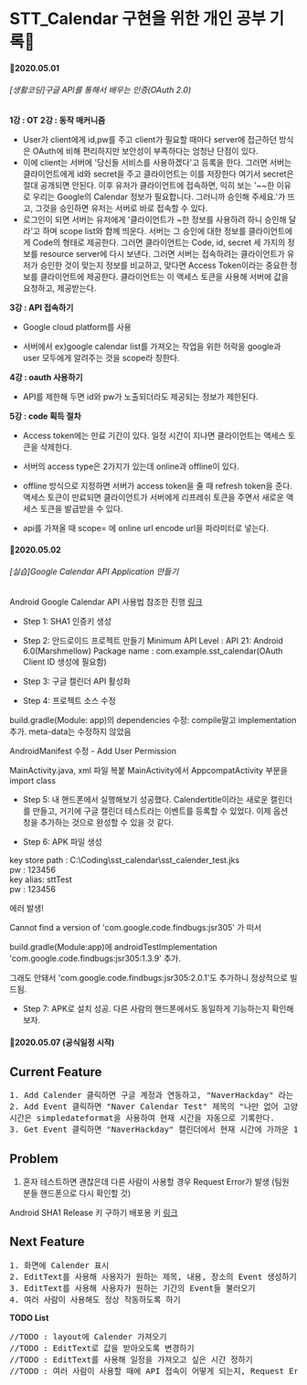 # STT_Calendar 구현을 위한 개인 공부 기록:pencil:
#### :date:2020.05.01
###### [생활코딩]구글 API를 통해서 배우는 인증(OAuth 2.0)
**1강 : OT**
**2강 : 동작 매커니즘**
- User가 client에게 id,pw를 주고 client가 필요할 때마다 server에 접근하던 방식은 OAuth에 비해 편리하지만 보안성이 부족하다는 엄청난 단점이 있다.
- 이에 client는 서버에 '당신들 서비스를 사용하겠다'고 등록을 한다. 그러면 서버는 클라이언트에게 id와 secret을 주고 클라이언트는 이를 저장한다 여기서 secret은 절대 공개되면 안된다. 이후 유저가 클라이언트에 접속하면, 익히 보는 '~~한 이유로 우리는 Google의 Calendar 정보가 필요합니다. 그러니까 승인해 주세요.'가 뜨고, 그것을 승인하면 유저는 서버로 바로 접속할 수 있다. 
- 로그인이 되면 서버는 유저에게 '클라이언트가 ~한 정보를 사용하려 하니 승인해 달라'고 하며 scope list와 함께 띄운다. 서버는 그 승인에 대한 정보를 클라이언트에게 Code의 형태로 제공한다. 그러면 클라이언트는 Code, id, secret 세 가지의 정보를 resource server에 다시 보낸다. 그러면 서버는 접속하려는 클라이언트가 유저가 승인한 것이 맞는지 정보를 비교하고, 맞다면 Access Token이라는 중요한 정보를 클라이언트에 제공한다. 클라이언트는 이 액세스 토큰을 사용해 서버에 값을 요청하고, 제공받는다.

**3강 : API 접속하기**
- Google cloud platform를 사용

- 서버에서 ex)google calendar list를 가져오는 작업을 위한 허락을 google과 user 모두에게 알려주는 것을 scope라 칭한다.  

**4강 : oauth 사용하기**
- API를 제한해 두면 id와 pw가 노출되더라도 제공되는 정보가 제한된다.

**5강 : code 획득 절차**
- Access token에는 만료 기간이 있다. 일정 시간이 지나면 클라이언트는 액세스 토큰을 삭제한다.
- 서버의 access type은 2가지가 있는데 online과 offline이 있다.
- offline 방식으로 지정하면 서버가 access token을 줄 때 refresh token을 준다. 액세스 토큰이 만료되면 클라이언트가 서버에게 리프레쉬 토큰을 주면서 새로운 액세스 토큰을 발급받을 수 있다.

- api를 가져올 때 scope= 에 online url encode url을 파라미터로 넣는다.


#### :date:2020.05.02
###### [실습]Google Calendar API Application 만들기
Android Google Calendar API 사용법 참조한 진행 [링크](https://solokim.tistory.com/6)

- Step 1: SHA1 인증키 생성

- Step 2: 안드로이드 프로젝트 만들기
Minimum API Level : API 21: Android 6.0(Marshmellow)
Package name : com.example.sst_calendar(OAuth Client ID 생성에 필요함)

- Step 3: 구글 캘린더 API 활성화

- Step 4: 프로젝트 소스 수정

build.gradle(Module: app)의 dependencies 수정: compile말고 implementation 추가. meta-data는 수정하지 않았음

AndroidManifest 수정 - Add User Permission

MainActivity.java, xml 파일 복붙
MainActivity에서 AppcompatActivity 부분을 import class

- Step 5: 내 핸드폰에서 실행해보기
성공했다. Calendertitle이라는 새로운 캘린더를 만들고, 거기에 구글 캘린더 테스트라는 이벤트를 등록할 수 있었다. 이제 옵션 창을 추가하는 것으로 완성할 수 있을 것 같다.

- Step 6: APK 파일 생성

key store path : C:\Coding\sst_calendar\sst_calender_test.jks</br>
pw : 123456</br>
key alias: sttTest</br>
pw : 123456</br>

에러 발생!</br>

Cannot find a version of 'com.google.code.findbugs:jsr305' 
가 떠서</br>

 build.gradle(Module:app)에 androidTestImplementation 'com.google.code.findbugs:jsr305:1.3.9' 추가.</br> 

그래도 안돼서 'com.google.code.findbugs:jsr305:2.0.1'도 추가하니 정상적으로 빌드됨.</br>


- Step 7: APK로 설치
성공. 다른 사람의 핸드폰에서도 동일하게 기능하는지 확인해 보자.

#### :date:2020.05.07 (공식일정 시작)

## Current Feature
<pre>
1. Add Calender 클릭하면 구글 계정과 연동하고, "NaverHackday" 라는 새 캘린더 생성
2. Add Event 클릭하면 "Naver Calendar Test" 제목의 "나만 없어 고양이" 내용이 생성된다. Location은 "안산시". 
시간은 simpledateformat을 사용하여 현재 시간을 자동으로 기록한다.
3. Get Event 클릭하면 "NaverHackday" 캘린더에서 현재 시간에 가까운 10개의 일정을 가져온다.
</pre>

## Problem 
1. 혼자 테스트하면 괜찮은데 다른 사람이 사용할 경우 Request Error가 발생 (팀원 분들 핸드폰으로 다시 확인할 것)

Android SHA1 Release 키 구하기 배포용 키 [링크](https://developer.android.com/studio/publish/app-signing)
## Next Feature
<pre>
1. 화면에 Calender 표시
2. EditText를 사용해 사용자가 원하는 제목, 내용, 장소의 Event 생성하기
3. EditText를 사용해 사용자가 원하는 기간의 Event들 불러오기
4. 여러 사람이 사용해도 정상 작동하도록 하기
</pre>
**TODO List**

<pre>
//TODO : layout에 Calender 가져오기</br>//TODO : EditText로 값을 받아오도록 변경하기</br>//TODO : EditText를 사용해 일정을 가져오고 싶은 시간 정하기</br>//TODO : 여러 사람이 사용할 때에 API 접속이 어떻게 되는지, Request Error 원인은 무엇인지 파악
</pre>
